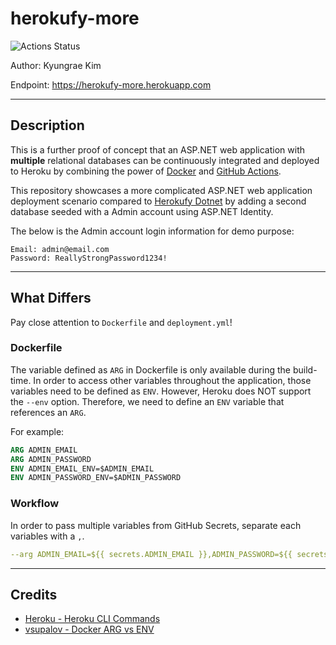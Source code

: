 # herokufy-more

![Actions Status](https://github.com/jeremymaya/herokufy-more/workflows/deploy/badge.svg)

Author: Kyungrae Kim

Endpoint: <https://herokufy-more.herokuapp.com>

---

## Description

This is a further proof of concept that an ASP.NET web application with __multiple__ relational databases can be continuously integrated and deployed to Heroku by combining the power of [Docker](https://www.docker.com) and [GitHub Actions](https://github.com/features/actions).

This repository showcases a more complicated ASP.NET web application deployment scenario compared to [Herokufy Dotnet](https://github.com/jeremymaya/herokufy-dotnet) by adding a second database seeded with a Admin account using ASP.NET Identity.

The below is the Admin account login information for demo purpose:

```text
Email: admin@email.com
Password: ReallyStrongPassword1234!
```

---

## What Differs

Pay close attention to `Dockerfile` and `deployment.yml`!

### Dockerfile

The variable defined as `ARG` in Dockerfile is only available during the build-time. In order to access other variables throughout the application, those variables need to be defined as `ENV`. However, Heroku does NOT support the `--env` option. Therefore, we need to define an `ENV` variable that references an `ARG`.

For example:

```dockerfile
ARG ADMIN_EMAIL
ARG ADMIN_PASSWORD
ENV ADMIN_EMAIL_ENV=$ADMIN_EMAIL
ENV ADMIN_PASSWORD_ENV=$ADMIN_PASSWORD
```

### Workflow

In order to pass multiple variables from GitHub Secrets, separate each variables with a `,`.

```yaml
--arg ADMIN_EMAIL=${{ secrets.ADMIN_EMAIL }},ADMIN_PASSWORD=${{ secrets.ADMIN_PASSWORD }}
```

---

## Credits

* [Heroku - Heroku CLI Commands](https://devcenter.heroku.com/articles/heroku-cli-commands)
* [vsupalov - Docker ARG vs ENV](https://vsupalov.com/docker-arg-vs-env/)
